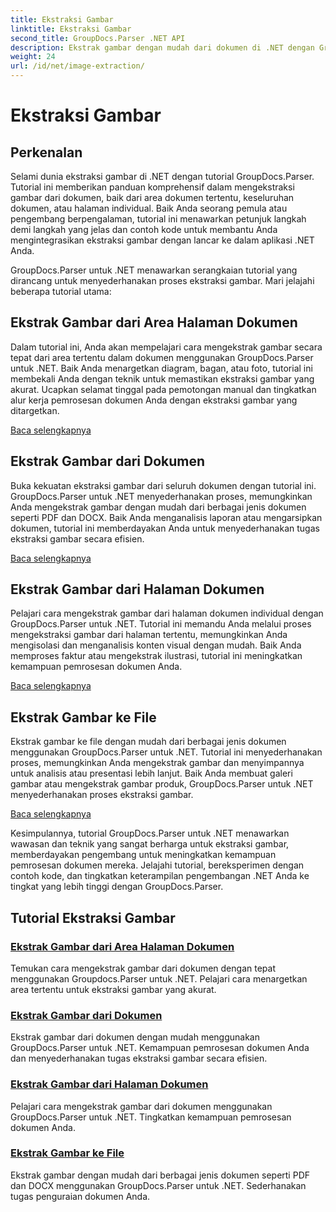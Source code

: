 ```yaml
---
title: Ekstraksi Gambar
linktitle: Ekstraksi Gambar
second_title: GroupDocs.Parser .NET API
description: Ekstrak gambar dengan mudah dari dokumen di .NET dengan GroupDocs.Parser. Tingkatkan kemampuan pemrosesan dokumen Anda dengan teknik ekstraksi gambar yang akurat.
weight: 24
url: /id/net/image-extraction/
---
```


# Ekstraksi Gambar

## Perkenalan

Selami dunia ekstraksi gambar di .NET dengan tutorial GroupDocs.Parser. Tutorial ini memberikan panduan komprehensif dalam mengekstraksi gambar dari dokumen, baik dari area dokumen tertentu, keseluruhan dokumen, atau halaman individual. Baik Anda seorang pemula atau pengembang berpengalaman, tutorial ini menawarkan petunjuk langkah demi langkah yang jelas dan contoh kode untuk membantu Anda mengintegrasikan ekstraksi gambar dengan lancar ke dalam aplikasi .NET Anda.

GroupDocs.Parser untuk .NET menawarkan serangkaian tutorial yang dirancang untuk menyederhanakan proses ekstraksi gambar. Mari jelajahi beberapa tutorial utama:

## Ekstrak Gambar dari Area Halaman Dokumen
Dalam tutorial ini, Anda akan mempelajari cara mengekstrak gambar secara tepat dari area tertentu dalam dokumen menggunakan GroupDocs.Parser untuk .NET. Baik Anda menargetkan diagram, bagan, atau foto, tutorial ini membekali Anda dengan teknik untuk memastikan ekstraksi gambar yang akurat. Ucapkan selamat tinggal pada pemotongan manual dan tingkatkan alur kerja pemrosesan dokumen Anda dengan ekstraksi gambar yang ditargetkan.

[Baca selengkapnya](./extract-images-from-document-page-area/)

## Ekstrak Gambar dari Dokumen
Buka kekuatan ekstraksi gambar dari seluruh dokumen dengan tutorial ini. GroupDocs.Parser untuk .NET menyederhanakan proses, memungkinkan Anda mengekstrak gambar dengan mudah dari berbagai jenis dokumen seperti PDF dan DOCX. Baik Anda menganalisis laporan atau mengarsipkan dokumen, tutorial ini memberdayakan Anda untuk menyederhanakan tugas ekstraksi gambar secara efisien.

[Baca selengkapnya](./extract-images-from-document/)

## Ekstrak Gambar dari Halaman Dokumen
Pelajari cara mengekstrak gambar dari halaman dokumen individual dengan GroupDocs.Parser untuk .NET. Tutorial ini memandu Anda melalui proses mengekstraksi gambar dari halaman tertentu, memungkinkan Anda mengisolasi dan menganalisis konten visual dengan mudah. Baik Anda memproses faktur atau mengekstrak ilustrasi, tutorial ini meningkatkan kemampuan pemrosesan dokumen Anda.

[Baca selengkapnya](./extract-images-from-document-page/)

## Ekstrak Gambar ke File
Ekstrak gambar ke file dengan mudah dari berbagai jenis dokumen menggunakan GroupDocs.Parser untuk .NET. Tutorial ini menyederhanakan proses, memungkinkan Anda mengekstrak gambar dan menyimpannya untuk analisis atau presentasi lebih lanjut. Baik Anda membuat galeri gambar atau mengekstrak gambar produk, GroupDocs.Parser untuk .NET menyederhanakan proses ekstraksi gambar.

[Baca selengkapnya](./extract-images-to-files/)

Kesimpulannya, tutorial GroupDocs.Parser untuk .NET menawarkan wawasan dan teknik yang sangat berharga untuk ekstraksi gambar, memberdayakan pengembang untuk meningkatkan kemampuan pemrosesan dokumen mereka. Jelajahi tutorial, bereksperimen dengan contoh kode, dan tingkatkan keterampilan pengembangan .NET Anda ke tingkat yang lebih tinggi dengan GroupDocs.Parser.
## Tutorial Ekstraksi Gambar
### [Ekstrak Gambar dari Area Halaman Dokumen](./extract-images-from-document-page-area/)
Temukan cara mengekstrak gambar dari dokumen dengan tepat menggunakan Groupdocs.Parser untuk .NET. Pelajari cara menargetkan area tertentu untuk ekstraksi gambar yang akurat.
### [Ekstrak Gambar dari Dokumen](./extract-images-from-document/)
Ekstrak gambar dari dokumen dengan mudah menggunakan GroupDocs.Parser untuk .NET. Kemampuan pemrosesan dokumen Anda dan menyederhanakan tugas ekstraksi gambar secara efisien.
### [Ekstrak Gambar dari Halaman Dokumen](./extract-images-from-document-page/)
Pelajari cara mengekstrak gambar dari dokumen menggunakan GroupDocs.Parser untuk .NET. Tingkatkan kemampuan pemrosesan dokumen Anda.
### [Ekstrak Gambar ke File](./extract-images-to-files/)
Ekstrak gambar dengan mudah dari berbagai jenis dokumen seperti PDF dan DOCX menggunakan GroupDocs.Parser untuk .NET. Sederhanakan tugas penguraian dokumen Anda.